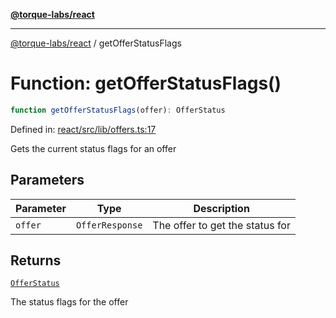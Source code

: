 [**@torque-labs/react**](../README.md)

***

[@torque-labs/react](../README.md) / getOfferStatusFlags

# Function: getOfferStatusFlags()

```ts
function getOfferStatusFlags(offer): OfferStatus
```

Defined in: [react/src/lib/offers.ts:17](https://github.com/torque-labs/monorepo/blob/2ebf07140779767733d669c69d4b6e369a4193c3/packages/react/src/lib/offers.ts#L17)

Gets the current status flags for an offer

## Parameters

| Parameter | Type | Description |
| ------ | ------ | ------ |
| `offer` | `OfferResponse` | The offer to get the status for |

## Returns

[`OfferStatus`](../type-aliases/OfferStatus.md)

The status flags for the offer
